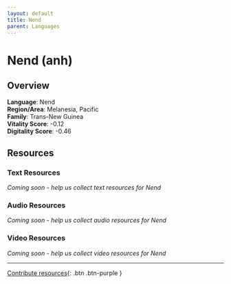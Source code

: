 ```yaml
---
layout: default
title: Nend
parent: Languages
---
```


# Nend (anh)

## Overview

**Language**: Nend  
**Region/Area**: Melanesia, Pacific  
**Family**: Trans-New Guinea  
**Vitality Score**: -0.12  
**Digitality Score**: -0.46  

## Resources

### Text Resources
*Coming soon - help us collect text resources for Nend*

### Audio Resources
*Coming soon - help us collect audio resources for Nend*

### Video Resources
*Coming soon - help us collect video resources for Nend*

---

[Contribute resources](https://fairtrain.github.io/){: .btn .btn-purple }

